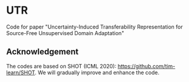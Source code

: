 # UTR
Code for paper "Uncertainty-Induced Transferability Representation for Source-Free Unsupervised Domain Adaptation"
## Acknowledgement
The codes are based on SHOT (ICML 2020): https://github.com/tim-learn/SHOT.
We will gradually improve and enhance the code.
